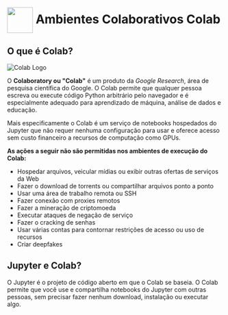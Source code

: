 <h1>
     <img align="center" width="60px" src="https://hermes.dio.me/courses/badge/dabc8205-4a91-473c-acbd-b310d8db3df2.png">
    <span>Ambientes Colaborativos Colab</span>
</h1>

## O que é Colab?  
![Colab Logo](https://encrypted-tbn0.gstatic.com/images?q=tbn:ANd9GcQZvnwggSZpmJ-5wUy7vS-vP4cO8-QQx93Ycg&s)

O **Colaboratory ou "Colab"** é um produto da *Google Research*, área de pesquisa científica do Google. O Colab permite que qualquer pessoa escreva ou execute código Python arbitrário pelo navegador e é especialmente adequado para aprendizado de máquina, análise de dados e educação. 

Mais especificamente o Colab é um serviço de notebooks hospedados do Jupyter que não requer nenhuma configuração para usar e oferece acesso sem custo financeiro a recursos de computação como GPUs. 

**As ações a seguir não são permitidas nos ambientes de execução do Colab:**

- Hospedar arquivos, veicular mídias ou exibir outras ofertas de serviços da Web
- Fazer o download de torrents ou compartilhar arquivos ponto a ponto
- Usar uma área de trabalho remota ou SSH
- Fazer conexão com proxies remotos
- Fazer a mineração de criptomoeda
- Executar ataques de negação de serviço
- Fazer o cracking de senhas
- Usar várias contas para contornar restrições de acesso ou uso de recursos
- Criar deepfakes

## Jupyter e Colab? 
O Jupyter é o projeto de código aberto em que o Colab se baseia. O Colab permite que você use e compartilha notebooks do Jupyter com outras pessoas, sem precisar fazer nenhum download, instalação ou executar algo. 
